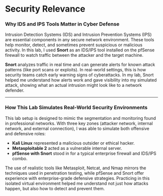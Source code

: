 # Security Relevance

### Why IDS and IPS Tools Matter in Cyber Defense

Intrusion Detection Systems (IDS) and Intrusion Prevention Systems (IPS) are essential components in any secure network environment. These tools help monitor, detect, and sometimes prevent suspicious or malicious activity. In this lab, I used **Snort** as an IDS/IPS tool installed on the pfSense firewall to watch traffic between the attacker and the target machine.

**Snort** analyzes traffic in real time and can generate alerts for known attack patterns (like port scans or exploits). In real-world settings, this is how security teams catch early warning signs of cyberattacks. In my lab, Snort helped me understand how alerts work and gave visibility into my simulated attack, showing what an actual intrusion might look like to a network defender.

---

### How This Lab Simulates Real-World Security Environments

This lab setup is designed to mimic the segmentation and monitoring found in professional networks. With three key zones (attacker network, internal network, and external connection), I was able to simulate both offensive and defensive roles:

- **Kali Linux** represented a malicious outsider or ethical hacker.
- **Metasploitable 2** acted as a vulnerable internal server.
- **pfSense with Snort** stood in for a typical enterprise firewall and IDS/IPS combo.

The use of realistic tools like Metasploit, Netcat, and Nmap mirrors the techniques used in penetration testing, while pfSense and Snort offer experience with enterprise-grade defensive strategies. Practicing in this isolated virtual environment helped me understand not just how attacks happen, but also how to detect and prevent them.
